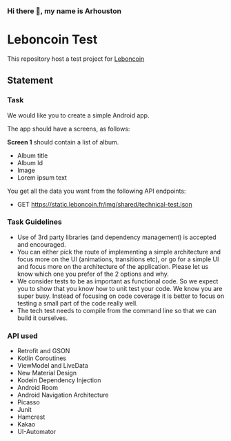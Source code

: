 ### Hi there 👋, my name is Arhouston

# Leboncoin Test 


This repository host a test project for [Leboncoin](https://www.leboncoin.fr/)

## Statement

### Task

We would like you to create a simple Android app. 

The app should have a screens, as follows:

**Screen 1** should contain a list of album.

- Album title
- Album Id
- Image
- Lorem ipsum text

You get all the data you want from the following API endpoints:

- GET https://static.leboncoin.fr/img/shared/technical-test.json

### Task Guidelines
- Use of 3rd party libraries (and dependency management) is accepted and encouraged.
- You can either pick the route of implementing a simple architecture and focus more on the
UI (animations, transitions etc), or go for a simple UI and focus more on the architecture
of the application. Please let us know which one you prefer of the 2 options and why.
- We consider tests to be as important as functional code. So we expect you to show that
you know how to unit test your code. We know you are super busy. Instead of focusing on
code coverage it is better to focus on testing a small part of the code really well.
- The tech test needs to compile from the command line so that we can build it ourselves.

### API used
- Retrofit and GSON
- Kotlin Coroutines
- ViewModel and LiveData
- New Material Design
- Kodein Dependency Injection
- Android Room
- Android Navigation Architecture
- Picasso
- Junit
- Hamcrest
- Kakao
- UI-Automator


